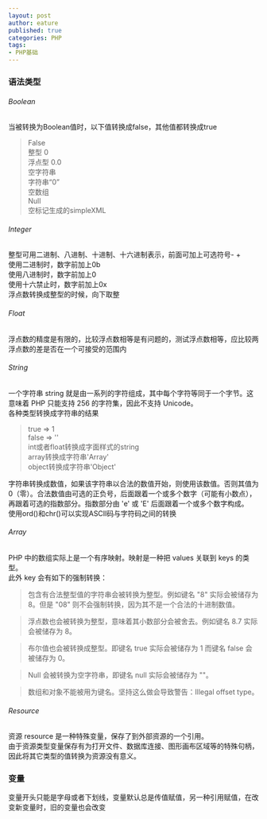 ```yaml
---
layout: post
author: eature
published: true
categories: PHP
tags:
- PHP基础
---
```

### 语法类型
###### Boolean
当被转换为Boolean值时，以下值转换成false，其他值都转换成true
> False  
整型 0  
浮点型 0.0  
空字符串  
字符串“0”  
空数组  
Null  
空标记生成的simpleXML

###### Integer
整型可用二进制、八进制、十进制、十六进制表示，前面可加上可选符号- +  
使用二进制时，数字前加上0b  
使用八进制时，数字前加上0  
使用十六禁止时，数字前加上0x  
浮点数转换成整型的时候，向下取整  

###### Float
浮点数的精度是有限的，比较浮点数相等是有问题的，测试浮点数相等，应比较两浮点数的差是否在一个可接受的范围内  

###### String
一个字符串 string 就是由一系列的字符组成，其中每个字符等同于一个字节。这意味着 PHP 只能支持 256 的字符集，因此不支持 Unicode。  
各种类型转换成字符串的结果
> true => 1  
false => ''  
int或者float转换成字面样式的string  
array转换成字符串'Array'  
object转换成字符串'Object'

字符串转换成数值，如果该字符串以合法的数值开始，则使用该数值。否则其值为 0（零）。合法数值由可选的正负号，后面跟着一个或多个数字（可能有小数点），再跟着可选的指数部分。指数部分由 'e' 或 'E' 后面跟着一个或多个数字构成。  
使用ord()和chr()可以实现ASCII码与字符码之间的转换  

###### Array
PHP 中的数组实际上是一个有序映射。映射是一种把 values 关联到 keys 的类型。  
此外 key 会有如下的强制转换：

>包含有合法整型值的字符串会被转换为整型。例如键名 "8" 实际会被储存为 8。但是 "08" 则不会强制转换，因为其不是一个合法的十进制数值。  

>浮点数也会被转换为整型，意味着其小数部分会被舍去。例如键名 8.7 实际会被储存为 8。

>布尔值也会被转换成整型。即键名 true 实际会被储存为 1 而键名 false 会被储存为 0。

>Null 会被转换为空字符串，即键名 null 实际会被储存为 ""。  

>数组和对象不能被用为键名。坚持这么做会导致警告：Illegal offset type。  

###### Resource
资源 resource 是一种特殊变量，保存了到外部资源的一个引用。  
由于资源类型变量保存有为打开文件、数据库连接、图形画布区域等的特殊句柄，因此将其它类型的值转换为资源没有意义。  
### 变量
变量开头只能是字母或者下划线，变量默认总是传值赋值，另一种引用赋值，在改变新变量时，旧的变量也会改变  
